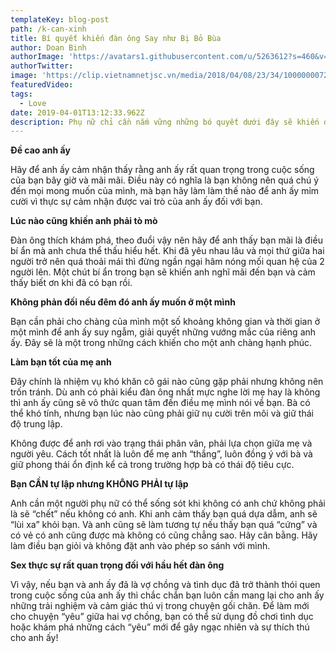 ```yaml
---
templateKey: blog-post
path: /k-can-xinh
title: Bí quyết khiến đàn ông Say như Bị Bỏ Bùa
author: Doan Binh
authorImage: 'https://avatars1.githubusercontent.com/u/5263612?s=460&v=4'
authorTwitter: 
image: 'https://clip.vietnamnetjsc.vn/media/2018/04/08/23/34/100000007227462181158115703796004508139520n_1.png'
featuredVideo: 
tags:
  - Love
date: 2019-04-01T13:12:33.962Z
description: Phụ nữ chỉ cần nắm vững những bó quyết dưới đây sẽ khiến đàn ông cả đời say như bị bỏ bùa.
---
```


**Đề cao anh ấy**

Hãy để anh ấy cảm nhận thấy rằng anh ấy rất quan trọng trong cuộc sống của bạn bây giờ và mãi mãi. Điều này có nghĩa là bạn không nên quá chú ý đến mọi mong muốn của mình, mà bạn hãy làm làm thế nào để anh ấy mỉm cười vì thực sự cảm nhận được vai trò của anh ấy đối với bạn.

**Lúc nào cũng khiến anh phải tò mò**

Đàn ông thích khám phá, theo đuổi vậy nên hãy để anh thấy bạn mãi là điều bí ẩn mà anh chưa thể thấu hiểu hết. Khi đã yêu nhau lâu và mọi thứ giữa hai người trở nên quá thoải mái thì đừng ngần ngại hâm nóng mối quan hệ của 2 người lên. Một chút bí ẩn trong bạn sẽ khiến anh nghĩ mãi đến bạn và cảm thấy biết ơn khi đã có bạn rồi.

**Không phản đối nếu đêm đó anh ấy muốn ở một mình**

Bạn cần phải cho chàng của mình một số khoảng không gian và thời gian ở một mình để anh ấy suy ngẫm, giải quyết những vướng mắc của riêng anh ấy. Đây sẽ là một trong những cách khiến cho một anh chàng hạnh phúc.

**Làm bạn tốt của mẹ anh**

Đây chính là nhiệm vụ khó khăn cô gái nào cũng gặp phải nhưng không nên trốn tránh. Dù anh có phải kiểu đàn ông nhất mực nghe lời mẹ hay là không thì anh ấy cũng sẽ vô thức quan tâm đến điều mẹ mình nói về bạn. Bà có thể khó tính, nhưng bạn lúc nào cũng phải giữ nụ cười trên môi và giữ thái độ trung lập.

Không được để anh rơi vào trạng thái phân vân, phải lựa chọn giữa mẹ và người yêu. Cách tốt nhất là luôn để mẹ anh “thắng”, luôn đồng ý với bà và giữ phong thái ổn định kể cả trong trường hợp bà có thái độ tiêu cực.

**Bạn CẦN tự lập nhưng KHÔNG PHẢI tự lập**

Anh cần một người phụ nữ có thể sống sót khi không có anh chứ không phải là sẽ “chết” nếu không có anh. Khi anh cảm thấy bạn quá dựa dẫm, anh sẽ “lùi xa” khỏi bạn. Và anh cũng sẽ làm tương tự nếu thấy bạn quá “cứng” và có vẻ có anh cũng được mà không có cũng chẳng sao. Hãy cân bằng. Hãy làm điều bạn giỏi và không đặt anh vào phép so sánh với mình.

**Sex thực sự rất quan trọng đối với hầu hết đàn ông**

Vì vậy, nếu bạn và anh ấy đã là vợ chồng và tình dục đã trở thành thói quen trong cuộc sống của anh ấy thì chắc chắn bạn luôn cần mang lại cho anh ấy những trải nghiệm và cảm giác thú vị trong chuyện gối chăn. Để làm mới cho chuyện “yêu” giữa hai vợ chồng, bạn có thể sử dụng đồ chơi tình dục hoặc khám phá những cách “yêu” mới để gây ngạc nhiên và sự thích thú cho anh ấy!